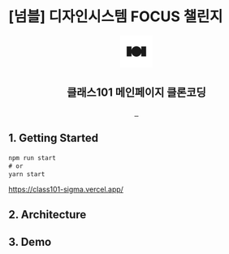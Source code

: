 # [넘블] 디자인시스템 FOCUS 챌린지

<p align="center">
    <img src="./public/apple-icon.png" height="64">
    <h2 align="center">클래스101 메인페이지 클론코딩</h2>
</p>

<p align="center">
  
  <a aria-label="GitHub Stars" href="https://github.com/hy57in/class101">
    <img alt="" src="https://img.shields.io/badge/React-20232A?style=for-the-badge&logo=react&logoColor=61DAFB">
  </a>
  <a aria-label="Web Analytics Handbook" href="https://github.com/hy57in/class101">
    <img alt="" src="https://img.shields.io/badge/typescript-007acc?style=for-the-badge&logo=typescript&logoColor=white">
  </a>
  <a aria-label="Web Analytics Handbook" href="https://github.com/hy57in/class101">
    <img alt="" src="https://img.shields.io/badge/Vercel-000000?style=for-the-badge&logo=vercel&logoColor=white">
  </a>
  
</p>

## 1. Getting Started

```shell
npm run start
# or
yarn start
```

https://class101-sigma.vercel.app/

## 2. Architecture

<div align="center">
</div>

## 3. Demo
